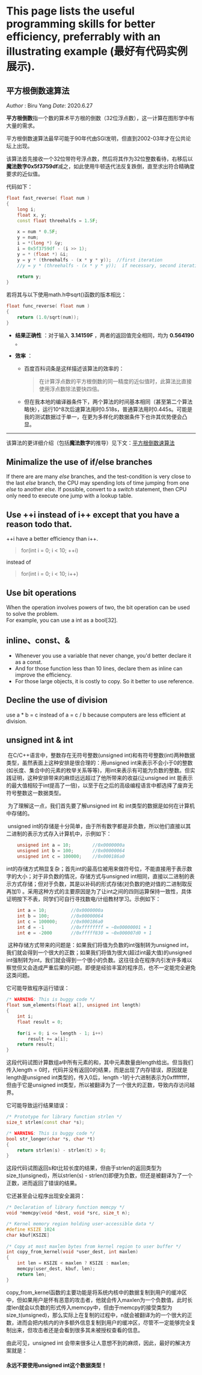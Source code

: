 # This page lists the useful programming skills for better efficiency, preferrably with an illustrating example (最好有代码实例展示).


## 平方根倒数速算法

*Author* : Biru Yang     *Date*: 2020.6.27

**平方根倒数**指一个数的算术平方根的倒数（32位浮点数），这一计算在图形学中有大量的需求。

平方根倒数速算法最早可能于90年代由SGI发明，但直到2002-03年才在公共论坛上出现。

该算法首先接收一个32位带符号浮点数，然后将其作为32位整数看待，右移后以**魔法数字0x5f3759df**减之，如此使用牛顿迭代法反复跌倒，直至求出符合精确度要求的近似值。

代码如下：

```c++
float fast_reverse( float num )
{
    long i;
    float x, y;
    const float threehalfs = 1.5F;
    
    x = num * 0.5F;
    y = num;
    i = *(long *) &y;
    i = 0x5f3759df - (i >> 1);
    y = * (float *) &i;
    y = y * (threehalfs - (x * y * y));  //first iteration
    //y = y * (threehalfs - (x * y * y));  if necessary, second iteration
    
    return y;
}
```

若将其与以下使用math.h中sqrt()函数的版本相比：

```c++
float func_reverse( float num )
{
    return (1.0/sqrt(num));
}
```

+ **结果正确性** ：对于输入 **3.14159F** ，两者的返回值完全相同，均为 **0.564190** 。

+ **效率** ：

  + 百度百科词条是这样描述该算法的效率的：

    > 在计算浮点数的平方根倒数的同一精度的近似值时，此算法比直接使用浮点数除法要快四倍。
    
  + 但在我本地的编译器条件下，两个算法的时间基本相同（甚至第二个算法略快），运行10^8次后速算法用时0.518s，普通算法用时0.445s。可能是我的测试数据过于单一，在更为多样化的数据条件下也许其优势便会凸显。
    
---

该算法的更详细介绍（包括**魔法数字**的推导）见下文：[平方根倒数速算法](https://www.cnblogs.com/german-iris/p/5767546.html)

## Minimalize the use of if/else branches

If there are are many *else* branches, and the test-condition is very close to the last *else* branch, the CPU may spending lots of time jumping from one *else* to another *else*. If possible, convert to a *switch* statement, then CPU only need to execute one jump with a lookup table.

## Use ++i instead of i++ except that you have a reason todo that.
++i have a better efficiency than i++.

>for(int i = 0; i < 10; ++i)

instead of

>for(int i =  0; i < 10; i++)

## Use bit operations
When the operation involves powers of two, the bit operation can be used to solve the problem.  
For example, you can use a int as a bool[32].

## inline、const、&
+ Whenever you use a variable that never change, you'd better declare it as a const.
+ And for those function less than 10 lines, declare them as inline can improve the efficiency. 
+ For those large objects, it is costly to copy. So it better to use reference.

## Decline the use of division
use a * b = c instead of a = c / b because computers are less efficient at division.

## unsigned int & int

​	在C/C++语言中，整数存在无符号整数(unsigned int)和有符号整数(int)两种数据类型，虽然表面上这种安排是很合理的：用unsigned int来表示不会小于0的整数(如长度、集合中的元素的枚举关系等等)，用int来表示有可能为负数的整数。但实践证明，这种安排带来的麻烦远远超过了他所带来的收益(让unsigned int 能表示的最大值相较于int提高了一倍)，以至于在之后的高级编程语言中都选择了废弃无符号整数这一数据类型。

​	为了理解这一点，我们首先要了解unsigned int 和 int类型的数据是如何在计算机中存储的。

​	unsigned int的存储是十分简单，由于所有数字都是非负数，所以他们直接以其二进制的表示方式存入计算机中，示例如下：

```c++
	unsigned int a = 10;		//0x0000000a
	unsigned int b = 100;		//0x00000064
	unsigned int c = 100000;	//0x000186a0
```

​	int的存储方式稍显复杂；首先int的最高位被用来做符号位，不能直接用于表示数字的大小；对于非负数的情况，存储方式与unsigned int相同，直接以二进制的表示方式存储；但对于负数，其是以补码的形式存储(对负数的绝对值的二进制取反再加1) 。采用这种方式的主要原因是为了让int之间的四则运算保持一致性，具体证明按下不表，同学们可自行寻找数电/计组教材学习。示例如下：

```c++
	int a = 10;			//0x0000000a
	int b = 100;		//0x00000064
	int c = 100000;		//0x000186a0
	int d = -1			//0xffffffff = ~0x00000001 + 1
	int e = -2000		//0xfffff830 = ~0x000007d0 + 1
```

​	这种存储方式带来的问题是：如果我们将值为负数的int强制转为unsigned int，我们就会得到一个很大的正数；如果我们将值为很大(超过int最大值)的unsigned int强制转为int，我们就会得到一个很小的负数。这往往会在程序内引发许多难以察觉但又会造成严重后果的问题。即便是经验丰富的程序员，也不一定能完全避免这类问题。

它可能导致程序运行错误：

```c++
/* WARNING: This is buggy code */
float sum_elements(float a[], unsigned int length)
{
    int i;
    float result = 0;
    
    for(i = 0; i <= length - 1; i++)
        result += a[i];
    return result;
}
```

这段代码试图计算数组a中所有元素的和，其中元素数量由length给出。但当我们传入length = 0时，代码并没有返回0的结果，而是出现了内存错误，原因就是length是unsigned int类型的，传入0后，length -1的十六进制表示为0xffffffff，但由于它是unsigned int类型，所以被翻译为了一个很大的正数，导致内存访问越界。

它可能导致运行结果错误：

```C++
/* Prototype for library function strlen */
size_t strlen(const char *s);

/* WARNING: This is buggy code */
bool str_longer(char *s, char *t)
{
    return strlen(s) - strlen(t) > 0;
}
```

这段代码试图返回s和t比较长度的结果，但由于strlen的返回类型为size_t(unsigned)，所以strlen(s) - strlen(t)即便为负数，但还是被翻译为了一个正数，进而返回了错误的结果。

它还甚至会让程序出现安全漏洞：

```c++
/* Declaration of library function memcpy */
void *memcpy(void *dest, void *src, size_t n);

/* Kernel memory region holding user-accessible data */
#define KSIZE 1024
char kbuf[KSIZE]
    
/* Copy at most maxlen bytes from kernel region to user buffer */
int copy_from_kernel(void *user_dest, int maxlen)
{
    int len = KSIZE < maxlen ? KSIZE : maxlen;
    memcpy(user_dest, kbuf, len);
    return len;
}
```

​	copy_from_kernel函数的主要功能是将系统内核中的数据复制到用户的缓冲区中，但如果用户是怀有恶意的攻击者，他就会传入maxlen为一个负数值，此时长度len就会以负数的形式传入memcpy中，但由于memcpy的接受类型为size_t(unsigned)，那么实际上在复制的过程中，n就会被翻译为的一个很大的正数，进而会把内核内的许多额外信息复制到用户的缓冲区，尽管不一定能够完全复制出来，但攻击者还是会看到很多其未被授权查看的信息。

由此可见，unsigned int 会带来很多让人意想不到的麻烦，因此，最好的解决方案就是：

#### 永远不要使用unsigned int这个数据类型！
